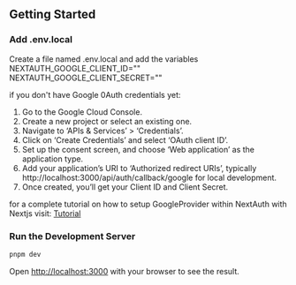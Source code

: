 ## Getting Started

### Add .env.local

Create a file named .env.local and add the variables
NEXTAUTH_GOOGLE_CLIENT_ID="<yourGoogleClientID>"
NEXTAUTH_GOOGLE_CLIENT_SECRET="<yourGoogleClientSecret>"

if you don't have Google 0Auth credentials yet:

1. Go to the Google Cloud Console.
2. Create a new project or select an existing one.
3. Navigate to ‘APIs & Services’ > ‘Credentials’.
4. Click on ‘Create Credentials’ and select ‘OAuth client ID’.
5. Set up the consent screen, and choose ‘Web application’ as the application type.
6. Add your application’s URI to ‘Authorized redirect URIs’, typically http://localhost:3000/api/auth/callback/google for local development.
7. Once created, you’ll get your Client ID and Client Secret.

for a complete tutorial on how to setup GoogleProvider within NextAuth with Nextjs visit: [Tutorial](https://karthickragavendran.medium.com/setup-guide-for-nextauth-with-google-and-credentials-providers-in-next-js-13-8f5f13414c1e)

### Run the Development Server

```bash
pnpm dev
```

Open [http://localhost:3000](http://localhost:3000) with your browser to see the result.
